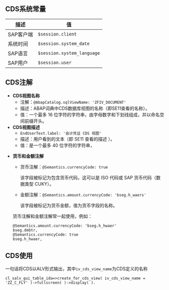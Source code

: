 ## CDS系统常量

| 描述      | 值                         |
| --------- | -------------------------- |
| SAP客户端 | `$session.client`          |
| 系统时间  | `$session.system_date`     |
| SAP语言   | `$session.system_language` |
| SAP用户   | `$session.user`            |

## CDS注解

<!-- tabs:start -->

<!-- tab:目录注解 -->

- **CDS视图名称**
  - 注解：`@AbapCatalog.sqlViewName: 'ZFIV_DOCUMENT'`
  - 描述：ABAP词典中CDS数据库视图的名称（即SE11查看的名称）。
  - 值：一个最多 16 位字符的字符串，由字母数字和下划线组成，并以命名空间前缀开头。
- **CDS视图描述**
  - `EndUserText.label: '会计凭证 CDS 视图'`
  - 描述：用户看到的文本（即 SE11 查看的描述 ）。
  - 值：是一个最多 40 位字符的字符串，

<!-- tab:语义注解 -->

- **货币和金额注解**

  - 货币注解：`@Semantics.currencyCode: true`

    该字段被标记为包含货币代码，这可以是 ISO 代码或 SAP 货币代码（数据类型 CUKY）。

  - 金额注解：`@Semantics.amount.currencyCode: 'bseg.h_waers'`

    该字段被标记为货币金额，值为货币字段的名称。

  货币注解和金额注解常一起使用，例如：

  ```abap
  @Semantics.amount.currencyCode: 'bseg.h_hwaer'
  bseg.dmbtr,
  @Semantics.currencyCode: true
  bseg.h_hwaer,
  ```

<!-- tabs:end -->

## CDS使用

<!-- tabs:start -->

<!-- tab:CDS输出 -->

一句话将CDS以ALV形式输出，其中`iv_cds_view_name`为CDS定义的名称

```abap
cl_salv_gui_table_ida=>create_for_cds_view( iv_cds_view_name = 'ZZ_C_FLY' )->fullscreen( )->display( ).
```



<!-- tabs:end -->
